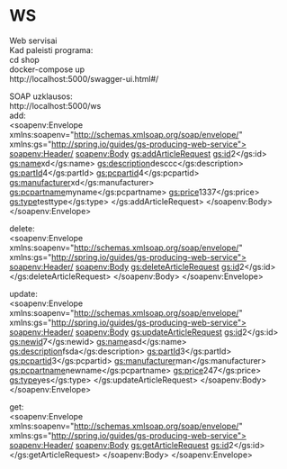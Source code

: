 # WS
Web servisai  
Kad paleisti programa:  
cd shop  
docker-compose up  
http://localhost:5000/swagger-ui.html#/


SOAP uzklausos:  
http://localhost:5000/ws  
add:  
<soapenv:Envelope xmlns:soapenv="http://schemas.xmlsoap.org/soap/envelope/" xmlns:gs="http://spring.io/guides/gs-producing-web-service">
   <soapenv:Header/>
   <soapenv:Body>
      <gs:addArticleRequest>
         <gs:id>2</gs:id>
         <gs:name>xd</gs:name>
         <gs:description>desccc</gs:description>
         <gs:partId>4</gs:partId>
         <gs:pcpartid>4</gs:pcpartid>
         <gs:manufacturer>xd</gs:manufacturer>
         <gs:pcpartname>myname</gs:pcpartname>
         <gs:price>1337</gs:price>
         <gs:type>testtype</gs:type>
      </gs:addArticleRequest>
   </soapenv:Body>
</soapenv:Envelope>

delete:  
<soapenv:Envelope xmlns:soapenv="http://schemas.xmlsoap.org/soap/envelope/" xmlns:gs="http://spring.io/guides/gs-producing-web-service">
   <soapenv:Header/>
   <soapenv:Body>
      <gs:deleteArticleRequest>
         <gs:id>2</gs:id>
      </gs:deleteArticleRequest>
   </soapenv:Body>
</soapenv:Envelope>
  
update:  
<soapenv:Envelope xmlns:soapenv="http://schemas.xmlsoap.org/soap/envelope/" xmlns:gs="http://spring.io/guides/gs-producing-web-service">
   <soapenv:Header/>
   <soapenv:Body>
      <gs:updateArticleRequest>
         <gs:id>2</gs:id>
         <gs:newid>7</gs:newid>
         <gs:name>asd</gs:name>
         <gs:description>fsda</gs:description>
         <gs:partId>3</gs:partId>
         <gs:pcpartid>3</gs:pcpartid>
         <gs:manufacturer>man</gs:manufacturer>
         <gs:pcpartname>newname</gs:pcpartname>
         <gs:price>247</gs:price>
         <gs:type>yes</gs:type>
      </gs:updateArticleRequest>
   </soapenv:Body>
</soapenv:Envelope>
  
get:  
<soapenv:Envelope xmlns:soapenv="http://schemas.xmlsoap.org/soap/envelope/" xmlns:gs="http://spring.io/guides/gs-producing-web-service">
   <soapenv:Header/>
   <soapenv:Body>
      <gs:getArticleRequest>
         <gs:id>2</gs:id>
      </gs:getArticleRequest>
   </soapenv:Body>
</soapenv:Envelope>
